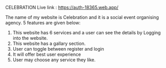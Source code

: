CELEBRATION
Live link : https://auth-18365.web.app/

The name  of my website is Celebration and it is a social event organising agency. 5 features are given below:
1. This website has 6 services and a user can see the details by Logging into the website.
2. This website has a gallary section.
3. User can toggle between register and login
4. It will offer best user experience
5. User may choose any service they like.



